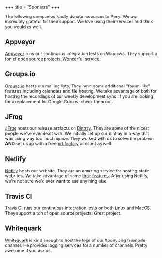 +++
title = "Sponsors"
+++

The following companies kindly donate resources to Pony. We are incredibly grateful for their support. We love using their services and think you would as well.

## Appveyor

[Appveyor](https://www.appveyor.com/) runs our continuous integration tests on Windows. They support a ton of open source projects. Wonderful service.

## Groups.io

[Groups.io](https://groups.io/) hosts our mailing lists. They have some additional "forum-like" features including calendars and file hosting. We take advantage of both for hosting the recordings of our weekly development sync. If you are looking for a replacement for Google Groups, check them out.

## JFrog

[JFrog](https://www.jfrog.com/) hosts our release artifacts on [Bintray](https://bintray.com/). They are some of the nicest people we've ever dealt with. We initially set up our bintray in a way that was using way too much space. They worked with us to solve the problem **AND** set us up with a free [Artifactory](https://www.jfrog.com/artifactory/) account as well.

## Netlify

[Netlify](https://www.netlify.com/) hosts our website. They are an amazing service for hosting static websites. We take advantage of some [their features](https://www.netlify.com/features/). After using Netlify, we're not sure we'd ever want to use anything else.

## Travis CI

[Travis CI](https://travis-ci.org/) runs our continuous integration tests on both Linux and MacOS. They support a ton of open source projects. Great project.

## Whitequark

[Whitequark](https://whitequark.org/) is kind enough to host the logs of our #ponylang freenode channel. He provides logging services for a number of channels. Pretty awesome if you ask us. 
